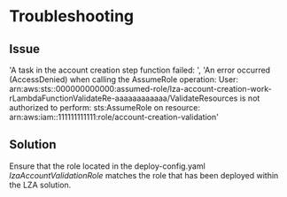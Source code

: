 # Troubleshooting

## Issue

'A task in the account creation step function failed: ', 'An error occurred (AccessDenied) when calling the AssumeRole operation: User: arn:aws:sts::000000000000:assumed-role/lza-account-creation-work-rLambdaFunctionValidateRe-aaaaaaaaaaaa/ValidateResources is not authorized to perform: sts:AssumeRole on resource: arn:aws:iam::111111111111:role/account-creation-validation'

## Solution

Ensure that the role located in the deploy-config.yaml _lzaAccountValidationRole_ matches the role that has been deployed within the LZA solution.
